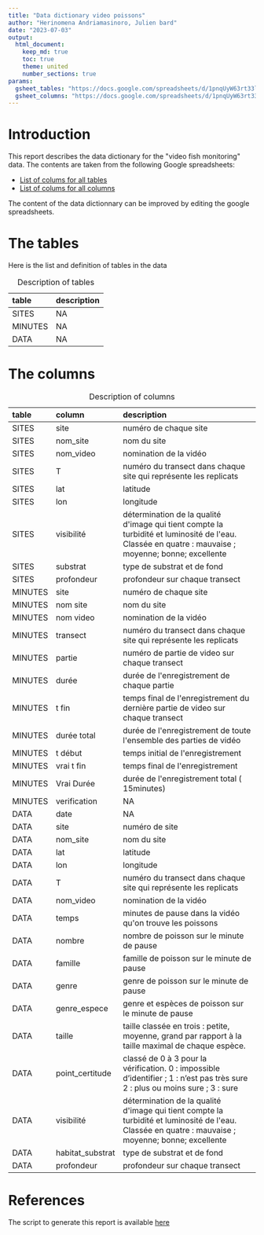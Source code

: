 ```yaml
---
title: "Data dictionary video poissons"
author: "Herinomena Andriamasinoro, Julien bard"
date: "2023-07-03"
output: 
  html_document:
    keep_md: true
    toc: true
    theme: united
    number_sections: true
params: 
  gsheet_tables: "https://docs.google.com/spreadsheets/d/1pnqUyW63rt33lI5vy4CSSU71zEnrVyJ0fAau1HfzR8g/edit#gid=1131747976"
  gsheet_columns: "https://docs.google.com/spreadsheets/d/1pnqUyW63rt33lI5vy4CSSU71zEnrVyJ0fAau1HfzR8g/edit?usp=sharing"
---
```









# Introduction

This report describes the data dictionary for the "video fish monitoring" data. The contents are taken from the following Google spreadsheets:

* [List of colums for all tables](https://docs.google.com/spreadsheets/d/1pnqUyW63rt33lI5vy4CSSU71zEnrVyJ0fAau1HfzR8g/edit#gid=1131747976)
* [List of colums for all columns](https://docs.google.com/spreadsheets/d/1pnqUyW63rt33lI5vy4CSSU71zEnrVyJ0fAau1HfzR8g/edit?usp=sharing)

The content of the data dictionnary can be improved by editing the google spreadsheets.



# The tables

Here is the list and definition of tables in the data

<table class="table table-striped table-hover" style="margin-left: auto; margin-right: auto;">
<caption>Description of tables</caption>
 <thead>
  <tr>
   <th style="text-align:left;"> table </th>
   <th style="text-align:left;"> description </th>
  </tr>
 </thead>
<tbody>
  <tr>
   <td style="text-align:left;"> SITES </td>
   <td style="text-align:left;"> NA </td>
  </tr>
  <tr>
   <td style="text-align:left;"> MINUTES </td>
   <td style="text-align:left;"> NA </td>
  </tr>
  <tr>
   <td style="text-align:left;"> DATA </td>
   <td style="text-align:left;"> NA </td>
  </tr>
</tbody>
</table>

# The columns


<table class="table table-striped table-hover" style="margin-left: auto; margin-right: auto;">
<caption>Description of columns</caption>
 <thead>
  <tr>
   <th style="text-align:left;"> table </th>
   <th style="text-align:left;"> column </th>
   <th style="text-align:left;"> description </th>
  </tr>
 </thead>
<tbody>
  <tr>
   <td style="text-align:left;"> SITES </td>
   <td style="text-align:left;"> site </td>
   <td style="text-align:left;"> numéro de chaque site </td>
  </tr>
  <tr>
   <td style="text-align:left;"> SITES </td>
   <td style="text-align:left;"> nom_site </td>
   <td style="text-align:left;"> nom du site </td>
  </tr>
  <tr>
   <td style="text-align:left;"> SITES </td>
   <td style="text-align:left;"> nom_video </td>
   <td style="text-align:left;"> nomination de la vidéo </td>
  </tr>
  <tr>
   <td style="text-align:left;"> SITES </td>
   <td style="text-align:left;"> T </td>
   <td style="text-align:left;"> numéro du transect dans chaque site qui représente les replicats </td>
  </tr>
  <tr>
   <td style="text-align:left;"> SITES </td>
   <td style="text-align:left;"> lat </td>
   <td style="text-align:left;"> latitude </td>
  </tr>
  <tr>
   <td style="text-align:left;"> SITES </td>
   <td style="text-align:left;"> lon </td>
   <td style="text-align:left;"> longitude </td>
  </tr>
  <tr>
   <td style="text-align:left;"> SITES </td>
   <td style="text-align:left;"> visibilité </td>
   <td style="text-align:left;"> détermination de la qualité d'image qui tient compte la turbidité et luminosité de l'eau. Classée en quatre : mauvaise ; moyenne; bonne; excellente </td>
  </tr>
  <tr>
   <td style="text-align:left;"> SITES </td>
   <td style="text-align:left;"> substrat </td>
   <td style="text-align:left;"> type de substrat et de fond </td>
  </tr>
  <tr>
   <td style="text-align:left;"> SITES </td>
   <td style="text-align:left;"> profondeur </td>
   <td style="text-align:left;"> profondeur sur chaque transect </td>
  </tr>
  <tr>
   <td style="text-align:left;"> MINUTES </td>
   <td style="text-align:left;"> site </td>
   <td style="text-align:left;"> numéro de chaque site </td>
  </tr>
  <tr>
   <td style="text-align:left;"> MINUTES </td>
   <td style="text-align:left;"> nom site </td>
   <td style="text-align:left;"> nom du site </td>
  </tr>
  <tr>
   <td style="text-align:left;"> MINUTES </td>
   <td style="text-align:left;"> nom video </td>
   <td style="text-align:left;"> nomination de la vidéo </td>
  </tr>
  <tr>
   <td style="text-align:left;"> MINUTES </td>
   <td style="text-align:left;"> transect </td>
   <td style="text-align:left;"> numéro du transect dans chaque site qui représente les replicats </td>
  </tr>
  <tr>
   <td style="text-align:left;"> MINUTES </td>
   <td style="text-align:left;"> partie </td>
   <td style="text-align:left;"> numéro de partie de video sur chaque transect </td>
  </tr>
  <tr>
   <td style="text-align:left;"> MINUTES </td>
   <td style="text-align:left;"> durée </td>
   <td style="text-align:left;"> durée de l'enregistrement de chaque partie </td>
  </tr>
  <tr>
   <td style="text-align:left;"> MINUTES </td>
   <td style="text-align:left;"> t fin </td>
   <td style="text-align:left;"> temps final de l'enregistrement du dernière partie de video sur chaque transect </td>
  </tr>
  <tr>
   <td style="text-align:left;"> MINUTES </td>
   <td style="text-align:left;"> durée total </td>
   <td style="text-align:left;"> durée de l'enregistrement de toute l'ensemble des parties de vidéo </td>
  </tr>
  <tr>
   <td style="text-align:left;"> MINUTES </td>
   <td style="text-align:left;"> t début </td>
   <td style="text-align:left;"> temps initial de l'enregistrement </td>
  </tr>
  <tr>
   <td style="text-align:left;"> MINUTES </td>
   <td style="text-align:left;"> vrai t fin </td>
   <td style="text-align:left;"> temps final de l'enregistrement </td>
  </tr>
  <tr>
   <td style="text-align:left;"> MINUTES </td>
   <td style="text-align:left;"> Vrai Durée </td>
   <td style="text-align:left;"> durée de l'enregistrement total ( 15minutes) </td>
  </tr>
  <tr>
   <td style="text-align:left;"> MINUTES </td>
   <td style="text-align:left;"> verification </td>
   <td style="text-align:left;"> NA </td>
  </tr>
  <tr>
   <td style="text-align:left;"> DATA </td>
   <td style="text-align:left;"> date </td>
   <td style="text-align:left;"> NA </td>
  </tr>
  <tr>
   <td style="text-align:left;"> DATA </td>
   <td style="text-align:left;"> site </td>
   <td style="text-align:left;"> numéro de site </td>
  </tr>
  <tr>
   <td style="text-align:left;"> DATA </td>
   <td style="text-align:left;"> nom_site </td>
   <td style="text-align:left;"> nom du site </td>
  </tr>
  <tr>
   <td style="text-align:left;"> DATA </td>
   <td style="text-align:left;"> lat </td>
   <td style="text-align:left;"> latitude </td>
  </tr>
  <tr>
   <td style="text-align:left;"> DATA </td>
   <td style="text-align:left;"> lon </td>
   <td style="text-align:left;"> longitude </td>
  </tr>
  <tr>
   <td style="text-align:left;"> DATA </td>
   <td style="text-align:left;"> T </td>
   <td style="text-align:left;"> numéro du transect dans chaque site qui représente les replicats </td>
  </tr>
  <tr>
   <td style="text-align:left;"> DATA </td>
   <td style="text-align:left;"> nom_video </td>
   <td style="text-align:left;"> nomination de la vidéo </td>
  </tr>
  <tr>
   <td style="text-align:left;"> DATA </td>
   <td style="text-align:left;"> temps </td>
   <td style="text-align:left;"> minutes de pause dans la vidéo qu'on trouve les poissons </td>
  </tr>
  <tr>
   <td style="text-align:left;"> DATA </td>
   <td style="text-align:left;"> nombre </td>
   <td style="text-align:left;"> nombre de poisson sur le minute de pause </td>
  </tr>
  <tr>
   <td style="text-align:left;"> DATA </td>
   <td style="text-align:left;"> famille </td>
   <td style="text-align:left;"> famille de poisson sur le minute de pause </td>
  </tr>
  <tr>
   <td style="text-align:left;"> DATA </td>
   <td style="text-align:left;"> genre </td>
   <td style="text-align:left;"> genre de poisson sur le minute de pause </td>
  </tr>
  <tr>
   <td style="text-align:left;"> DATA </td>
   <td style="text-align:left;"> genre_espece </td>
   <td style="text-align:left;"> genre et espèces de poisson sur le minute de pause </td>
  </tr>
  <tr>
   <td style="text-align:left;"> DATA </td>
   <td style="text-align:left;"> taille </td>
   <td style="text-align:left;"> taille classée en trois : petite, moyenne, grand par rapport à la taille maximal de chaque espèce. </td>
  </tr>
  <tr>
   <td style="text-align:left;"> DATA </td>
   <td style="text-align:left;"> point_certitude </td>
   <td style="text-align:left;"> classé de 0 à 3 pour la vérification. 0 : impossible d’identifier ; 1 : n’est pas très sure 2 : plus ou moins sure ; 3 : sure </td>
  </tr>
  <tr>
   <td style="text-align:left;"> DATA </td>
   <td style="text-align:left;"> visibilité </td>
   <td style="text-align:left;"> détermination de la qualité d'image qui tient compte la turbidité et luminosité de l'eau. Classée en quatre : mauvaise ; moyenne; bonne; excellente </td>
  </tr>
  <tr>
   <td style="text-align:left;"> DATA </td>
   <td style="text-align:left;"> habitat_substrat </td>
   <td style="text-align:left;"> type de substrat et de fond </td>
  </tr>
  <tr>
   <td style="text-align:left;"> DATA </td>
   <td style="text-align:left;"> profondeur </td>
   <td style="text-align:left;"> profondeur sur chaque transect </td>
  </tr>
</tbody>
</table>

# References

The script to generate this report is available [here](https://github.com/juldebar/MIKAROKA/blob/main/Rmd/Data_dictionary_video_poissons.Rmd)

